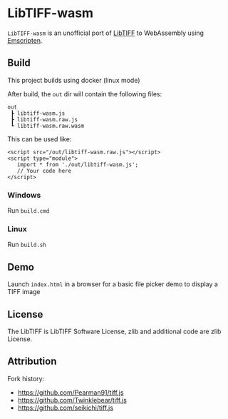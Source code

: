 # LibTIFF-wasm

`LibTIFF-wasm` is an unofficial port of [LibTIFF](http://www.simplesystems.org/libtiff/) to WebAssembly using [Emscripten](https://emscripten.org/).

## Build

This project builds using docker (linux mode)

After build, the `out` dir will contain the following files:

```
out
 ┣ libtiff-wasm.js
 ┣ libtiff-wasm.raw.js
 ┗ libtiff-wasm.raw.wasm
 ```

 This can be used like:
 
 ```
<script src="/out/libtiff-wasm.raw.js"></script>
<script type="module">
    import * from './out/libtiff-wasm.js';
    // Your code here
</script>
```

### Windows
Run `build.cmd`

### Linux
Run `build.sh`

## Demo

Launch `index.html` in a browser for a basic file picker demo to display a TIFF image

## License

The LibTIFF is LibTIFF Software License, zlib and additional code are zlib License.

## Attribution

Fork history:
- https://github.com/Pearman91/tiff.js
- https://github.com/Twinklebear/tiff.js
- https://github.com/seikichi/tiff.js